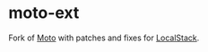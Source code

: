 # moto-ext

Fork of [Moto](https://github.com/getmoto/moto) with patches and fixes for [LocalStack](https://github.com/localstack/localstack).

